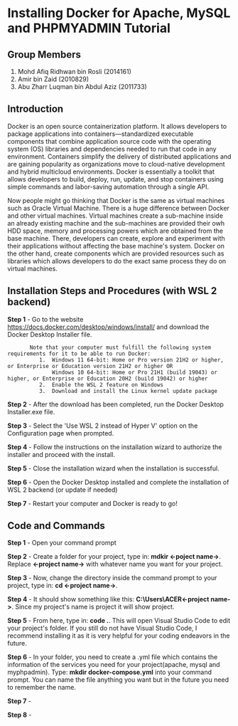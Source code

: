 # Installing Docker for Apache, MySQL and PHPMYADMIN Tutorial

## Group Members

1. Mohd Afiq Ridhwan bin Rosli (2014161)
2. Amir bin Zaid (2010829)
3. Abu Zharr Luqman bin Abdul Aziz (2011733)

## Introduction
Docker is an open source containerization platform. It allows developers to package applications into containers—standardized executable components that combine application source code with the operating system (OS) libraries and dependencies needed to run that code in any environment. Containers simplify the delivery of distributed applications and are gaining popularity as organizations move to cloud-native development and hybrid multicloud environments. Docker is essentially a toolkit that allows developers to build, deploy, run, update, and stop containers using simple commands and labor-saving automation through a single API.

Now people might go thinking that Docker is the same as virtual machines such as Oracle Virtual Machine. There is a huge difference between Docker and other virtual machines. Virtual machines create a sub-machine inside an already existing machine and the sub-machines are provided their owh HDD space, memory and processing powers which are obtained from the base machine. There, developers can create, explore and experiment with their applications without affecting the base machine's system. Docker on the other hand, create components which are provided resources such as libraries which allows developers to do the exact same process they do on virtual machines.

##  Installation Steps and Procedures (with WSL 2 backend)
__Step 1__  - Go to the website https://docs.docker.com/desktop/windows/install/ and download the Docker Desktop Installer file.
           
           Note that your computer must fulfill the following system requirements for it to be able to run Docker:
              1.  Windows 11 64-bit: Home or Pro version 21H2 or higher, or Enterprise or Education version 21H2 or higher OR
                  Windows 10 64-bit: Home or Pro 21H1 (build 19043) or higher, or Enterprise or Education 20H2 (build 19042) or higher
              2.  Enable the WSL 2 feature on Windows
              3.  Download and install the Linux kernel update package
              
__Step 2__  - After the download has been completed, run the Docker Desktop Installer.exe file.

__Step 3__  - Select the 'Use WSL 2 instead of Hyper V' option on the Configuration page when prompted.

__Step 4__  - Follow the instructions on the installation wizard to authorize the installer and proceed with the install.

__Step 5__  - Close the installation wizard when the installation is successful.

__Step 6__  - Open the Docker Desktop installed and complete the installation of WSL 2 backend (or update if needed)

__Step 7__  - Restart your computer and Docker is ready to go! 

## Code and Commands
__Step 1__  - Open your command prompt

__Step 2__  - Create a folder for your project, type in: __mdkir <-poject name->__. Replace __<-project name->__ with whatever name you want for your project.

__Step 3__  - Now, change the directory inside the command prompt to your project, type in: __cd <-project name->__.

__Step 4__  - It should show something like this: __C:\Users\ACER\<-project name->__. Since my project's name is project it will show project.

__Step 5__  - From here, type in: __code .__. This will open Visual Studio Code to edit your project's folder. If you still do not have Visual Studio Code, I recommend installing it as it is very helpful for your coding endeavors in the future.

__Step 6__  - In your folder, you need to create a .yml file which contains the information of the services you need for your project(apache, mysql and myphpadmin). Type: __mkdir docker-compose.yml__ into your command prompt. You can name the file anything you want but in the future you need to remember the name.

__Step 7__  - 

__Step 8__  - 


